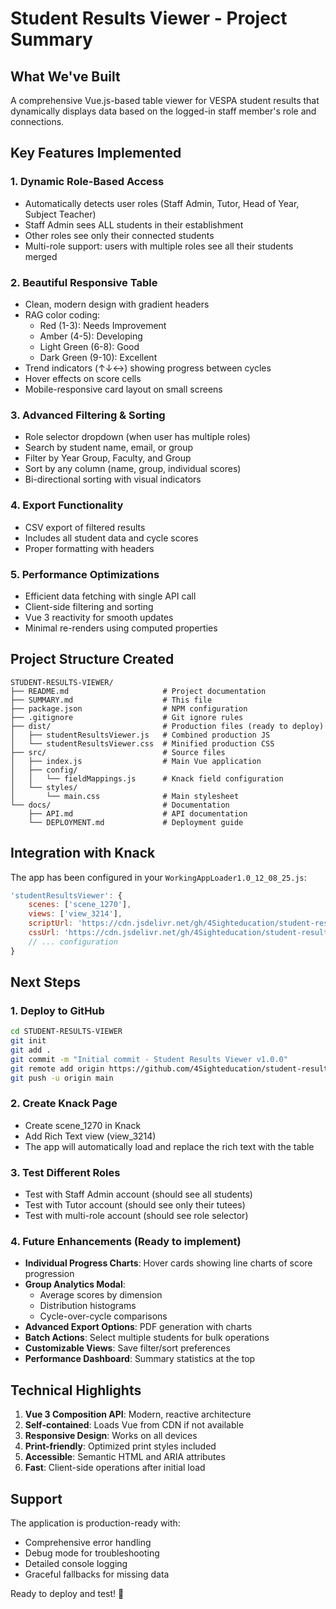 # Student Results Viewer - Project Summary

## What We've Built

A comprehensive Vue.js-based table viewer for VESPA student results that dynamically displays data based on the logged-in staff member's role and connections.

## Key Features Implemented

### 1. **Dynamic Role-Based Access**
- Automatically detects user roles (Staff Admin, Tutor, Head of Year, Subject Teacher)
- Staff Admin sees ALL students in their establishment
- Other roles see only their connected students
- Multi-role support: users with multiple roles see all their students merged

### 2. **Beautiful Responsive Table**
- Clean, modern design with gradient headers
- RAG color coding:
  - Red (1-3): Needs Improvement
  - Amber (4-5): Developing  
  - Light Green (6-8): Good
  - Dark Green (9-10): Excellent
- Trend indicators (↑↓↔) showing progress between cycles
- Hover effects on score cells
- Mobile-responsive card layout on small screens

### 3. **Advanced Filtering & Sorting**
- Role selector dropdown (when user has multiple roles)
- Search by student name, email, or group
- Filter by Year Group, Faculty, and Group
- Sort by any column (name, group, individual scores)
- Bi-directional sorting with visual indicators

### 4. **Export Functionality**
- CSV export of filtered results
- Includes all student data and cycle scores
- Proper formatting with headers

### 5. **Performance Optimizations**
- Efficient data fetching with single API call
- Client-side filtering and sorting
- Vue 3 reactivity for smooth updates
- Minimal re-renders using computed properties

## Project Structure Created

```
STUDENT-RESULTS-VIEWER/
├── README.md                     # Project documentation
├── SUMMARY.md                    # This file
├── package.json                  # NPM configuration
├── .gitignore                    # Git ignore rules
├── dist/                         # Production files (ready to deploy)
│   ├── studentResultsViewer.js   # Combined production JS
│   └── studentResultsViewer.css  # Minified production CSS
├── src/                          # Source files
│   ├── index.js                  # Main Vue application
│   ├── config/
│   │   └── fieldMappings.js      # Knack field configuration
│   └── styles/
│       └── main.css              # Main stylesheet
└── docs/                         # Documentation
    ├── API.md                    # API documentation
    └── DEPLOYMENT.md             # Deployment guide
```

## Integration with Knack

The app has been configured in your `WorkingAppLoader1.0_12_08_25.js`:

```javascript
'studentResultsViewer': {
    scenes: ['scene_1270'],
    views: ['view_3214'],
    scriptUrl: 'https://cdn.jsdelivr.net/gh/4Sighteducation/student-results-viewer@main/dist/studentResultsViewer.js',
    cssUrl: 'https://cdn.jsdelivr.net/gh/4Sighteducation/student-results-viewer@main/dist/studentResultsViewer.css',
    // ... configuration
}
```

## Next Steps

### 1. **Deploy to GitHub**
```bash
cd STUDENT-RESULTS-VIEWER
git init
git add .
git commit -m "Initial commit - Student Results Viewer v1.0.0"
git remote add origin https://github.com/4Sighteducation/student-results-viewer.git
git push -u origin main
```

### 2. **Create Knack Page**
- Create scene_1270 in Knack
- Add Rich Text view (view_3214)
- The app will automatically load and replace the rich text with the table

### 3. **Test Different Roles**
- Test with Staff Admin account (should see all students)
- Test with Tutor account (should see only their tutees)
- Test with multi-role account (should see role selector)

### 4. **Future Enhancements** (Ready to implement)
- **Individual Progress Charts**: Hover cards showing line charts of score progression
- **Group Analytics Modal**: 
  - Average scores by dimension
  - Distribution histograms
  - Cycle-over-cycle comparisons
- **Advanced Export Options**: PDF generation with charts
- **Batch Actions**: Select multiple students for bulk operations
- **Customizable Views**: Save filter/sort preferences
- **Performance Dashboard**: Summary statistics at the top

## Technical Highlights

1. **Vue 3 Composition API**: Modern, reactive architecture
2. **Self-contained**: Loads Vue from CDN if not available
3. **Responsive Design**: Works on all devices
4. **Print-friendly**: Optimized print styles included
5. **Accessible**: Semantic HTML and ARIA attributes
6. **Fast**: Client-side operations after initial load

## Support

The application is production-ready with:
- Comprehensive error handling
- Debug mode for troubleshooting
- Detailed console logging
- Graceful fallbacks for missing data

Ready to deploy and test! 🚀
